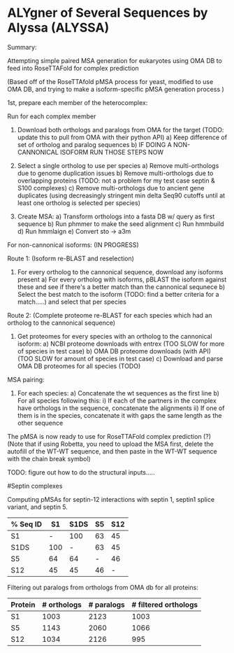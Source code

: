# **ALY**gner of **S**everal **S**equences by **A**lyssa (**ALYSSA**) 

Summary: 

Attempting simple paired MSA generation for eukaryotes using OMA DB to feed into RoseTTAFold for complex prediction 

(Based off of the RoseTTAfold pMSA process for yeast, modified to use OMA DB, and trying to make a isoform-specific pMSA generation process ) 

1st, prepare each member of the heterocomplex: 


Run for each complex member 

1) Download both orthologs and paralogs from OMA for the target (TODO: update this to pull from OMA with their python API)
  a) Keep difference of set of ortholog and paralog sequences 
  b) IF DOING A NON-CANNONICAL ISOFORM RUN THOSE STEPS NOW
3) Select a single ortholog to use per species
  a) Remove multi-orthologs due to genome duplication issues 
  b) Remove multi-orthologs due to overlapping proteins (TODO: not a problem for my test case septin & S100 complexes) 
  c) Remove multi-orthologs due to ancient gene duplicates (using decreasingly stringent min delta  Seq90 cutoffs until at least one ortholog is selected per species) 
  
4) Create MSA: 
  a) Transform orthologs into a fasta DB w/ query as first sequence
  b) Run phmmer to make the seed alignment
  c) Run hmmbuild
  d) Run hmmlaign 
  e) Convert sto -> a3m 

 For non-cannonical isoforms: (IN PROGRESS) 

 Route 1: (Isoform re-BLAST and reselection)
 
 1) For every ortholog to the cannonical sequence, download any isoforms present 
  a) For every ortholog with isoforms, pBLAST the isoform against these and see if there's a better match than the cannonical sequnece 
  b) Select the best match to the isoform (TODO: find a better criteria for a match.....) and select that per species 
  
 Route 2: (Complete proteome re-BLAST for each species which had an ortholog to the cannonical sequence) 
 
 1) Get proteomes for every species with an ortholog to the cannonical isoform:
  a) NCBI proteome downloads with entrex (TOO SLOW for more of species in test case)
  b) OMA DB proteome downloads (with API) (TOO SLOW for amount of species in test case)
  c) Download and parse OMA DB proteomes for all species (TODO)


 MSA pairing:

 1) For each species: 
  a) Concatenate the wt sequences as the first line
  b) For all species following this: 
    i) If each of the partners in the complex have orthologs in the sequence, concatenate the alignments 
    ii) If one of them is in the species, concatenate it with gaps the same length as the other sequence 
    
 The pMSA is now ready to use for RoseTTAFold complex prediction (?) (Note that if using Robetta, you need to upload the MSA first, delete the autofill of the WT-WT sequence, and then paste in the WT-WT sequence with the chain break symbol) 
 
 TODO: figure out how to do the structural inputs.....
 
 #Septin complexes 
 
 Computing pMSAs for septin-12 interactions with septin 1, septin1 splice variant, and septin 5. 
 

 
| % Seq ID| S1 | S1DS | S5 | S12
| ------------- | ------------- | -------- |-------- |-------- |
|S1 | - | 100 | 63 | 45 |
| S1DS| 100 | - | 63 | 45|
| S5| 64 | 64 | - | 46|
| S12| 45 | 45 | 46 | -|
  

Filtering out paralogs from orthologs from OMA db for all proteins: 

| Protein       |# orthologs | # paralogs| # filtered orthologs |
| ------------- | ------------- | -------- |-------- |
| S1   | 1003   | 2123 | 1003 | 
| S5   | 1143  | 2060  | 1066  | 
| S12  | 1034  | 2126  | 995 | 

